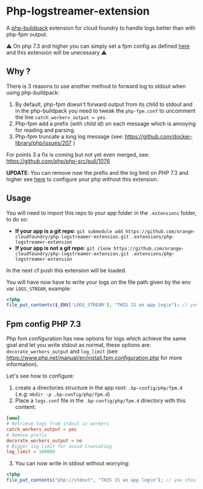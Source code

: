 # Php-logstreamer-extension

A [php-buildpack](https://github.com/cloudfoundry/php-buildpack) extension for cloud foundry to handle logs better than with php-fpm output.

:warning: On php 7.3 and higher you can simply set a fpm config as defined [here](#fpm-config-php-73) and this extension will be unecessary :warning:


## Why ? 

There is 3 reasons to use another method to forward log to stdout when using php-buildpack:
1. By default, php-fpm doesn't forward output from its child to stdout and in the php-buildpack you need to tweak the `php-fpm.conf` to uncomment the line `catch_workers_output = yes`.
2. Php-fpm add a prefix (with child id) on each message which is annoying for reading and parsing.
3. Php-fpm truncate a long log message (see: https://github.com/docker-library/php/issues/207 )

For points 3 a fix is coming but not yet even merged, see: https://github.com/php/php-src/pull/1076

**UPDATE**: You can remove now the prefix and the log limit on PHP 7.3 and higher see [here](#fpm-config-php-73) to configure your php without this extension.

## Usage

You will need to import this repo to your app folder in the `.extensions` folder, to do so:

- **If your app is a git repo**: `git submodule add https://github.com/orange-cloudfoundry/php-logstreamer-extension.git .extensions/php-logstreamer-extension`
- **If your app is not a git repo**: `git clone https://github.com/orange-cloudfoundry/php-logstreamer-extension.git .extensions/php-logstreamer-extension`

In the next cf push this extension will be loaded.

You will have now have to write your logs on the file path given by the env var `LOGS_STREAM`, example:

```php
<?php 
file_put_contents($_ENV['LOGS_STREAM'], "THIS IS an app log\n"); // you should see, after hitting your page, in cf logs this line without prefix.
```

## Fpm config PHP 7.3

Php fom configuration has new options for logs which achieve the same goal and let you write stdout as normal, these options are: `decorate_workers_output` and `log_limit` (see https://www.php.net/manual/en/install.fpm.configuration.php for more information).

Let's see how to configure:
1. create a directories structure in the app root: `.bp-config/php/fpm.d` (.e.g: `mkdir -p .bp-config/php/fpm.d`)
2. Place a `logs.conf` file in the `.bp-config/php/fpm.d` directory with this content:
```conf
[www]
# Retrieve logs from stdout in workers
catch_workers_output = yes
# Remove prefix 
decorate_workers_output = no
# Bigger log limit for avoid truncating
log_limit = 100000
```
3. You can now write in stdout without worrying:
```php
<?php 
file_put_contents("php://stdout", "THIS IS an app log\n"); // you should see, after hitting your page, in cf logs this line without prefix.
```
